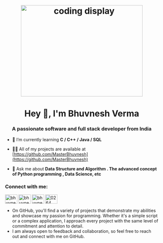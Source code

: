 <h1 align="center">
<img  src="https://user-images.githubusercontent.com/99537126/219715936-a1a4ab32-6bdb-467e-b8fa-df9adf8b17c5.gif" alt="coding display" style="width:400px; height:300px"/></h1>
<h1 align="center">Hey 👋, I'm Bhuvnesh Verma</h1>
<h3 align="center">A passionate software and full stack developer from India</h3>


- 🌱 I’m currently learning **C / C++ / Java / SQL**

- 👨‍💻 All of my projects are available at [https://github.com/MasterBhuvnesh](https://github.com/MasterBhuvnesh)

- 💬 Ask me about **Data Structure and Algorithm . The advanced concept of Python programming , Data Science, etc**

<h3 align="left">Connect with me:</h3>
<p align="left">
<a href="https://linkedin.com/in/bhuvneshverma" target="blank"><img align="center" src="https://raw.githubusercontent.com/rahuldkjain/github-profile-readme-generator/master/src/images/icons/Social/linked-in-alt.svg" alt="bhuvneshverma" height="30" width="40" /></a>
<a href="https://instagram.com/bhuvnesh_2904" target="blank"><img align="center" src="https://raw.githubusercontent.com/rahuldkjain/github-profile-readme-generator/master/src/images/icons/Social/instagram.svg" alt="bhuvnesh_2904" height="30" width="40" /></a>
<a href="https://auth.geeksforgeeks.org/user/bhuvneshverma" target="blank"><img align="center" src="https://raw.githubusercontent.com/rahuldkjain/github-profile-readme-generator/master/src/images/icons/Social/geeks-for-geeks.svg" alt="bhuvneshverma" height="30" width="40" /></a>
<a href="https://discord.gg/0264" target="blank"><img align="center" src="https://raw.githubusercontent.com/rahuldkjain/github-profile-readme-generator/master/src/images/icons/Social/discord.svg" alt="0264" height="30" width="40" /></a>
</p>


- On GitHub, you'll find a variety of projects that demonstrate my abilities and showcase my passion for programming. Whether it's a simple script or a complex application, I approach every project with the same level of commitment and attention to detail.
- I am always open to feedback and collaboration, so feel free to reach out and connect with me on GitHub.
